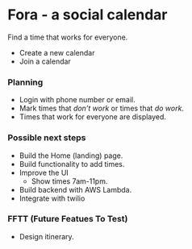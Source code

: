 # Fora - a social calendar

Find a time that works for everyone.

* Create a new calendar
* Join a calendar

### Planning
* Login with phone number or email.
* Mark times that _don’t work_ or times that _do work_.
* Times that work for everyone are displayed.

### Possible next steps
* Build the Home (landing) page.
* Build functionality to add times.
* Improve the UI
  * Show times 7am-11pm.
* Build backend with AWS Lambda.
* Integrate with twilio

### FFTT (Future Featues To Test)
* Design itinerary.